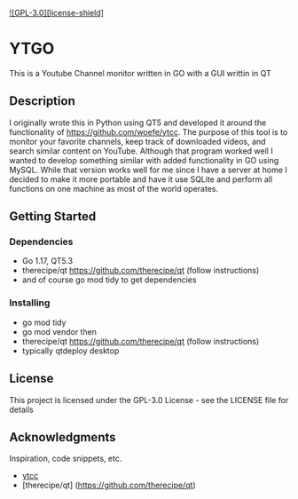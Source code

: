 [![GPL-3.0][license-shield]][license-url]

# YTGO

This is a Youtube Channel monitor written in GO with a GUI writtin in QT 

## Description

I originally wrote this in Python using QT5 and developed it around the functionality of https://github.com/woefe/ytcc. The purpose of this tool
is to monitor your favorite channels, keep track of downloaded videos, and search similar content on YouTube.
Although that program worked well I wanted to develop something similar with added functionality in GO using MySQL. While that version works well for me
since I have a server at home I decided to make it more portable and have it use SQLite and perform all functions on one machine as most of the world operates.

## Getting Started

### Dependencies

* Go 1.17, QT5.3
* therecipe/qt https://github.com/therecipe/qt (follow instructions)
* and of course go mod tidy to get dependencies 


### Installing

* go mod tidy
* go mod vendor
  then
* therecipe/qt https://github.com/therecipe/qt (follow instructions)
* typically qtdeploy desktop

## License

This project is licensed under the GPL-3.0 License - see the LICENSE file for details

## Acknowledgments

Inspiration, code snippets, etc.
* [ytcc](https://github.com/woefe/ytcc)
* [therecipe/qt] (https://github.com/therecipe/qt)



[license-url]: https://img.shields.io/badge/license-GPL-blue